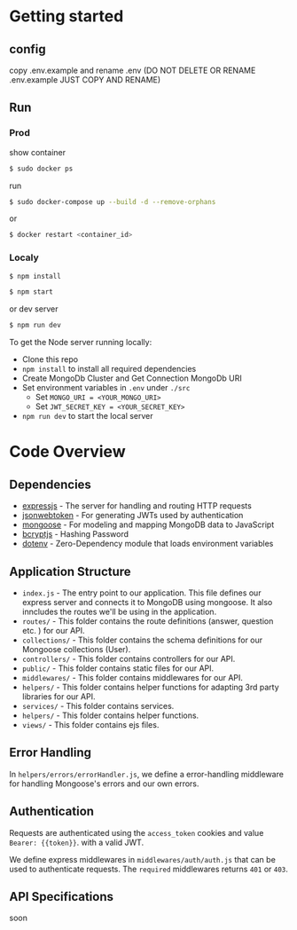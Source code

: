 # Getting started

## config

copy .env.example and rename .env (DO NOT DELETE OR RENAME .env.example JUST COPY AND RENAME)

## Run

### Prod

show container

```sh
$ sudo docker ps
```

run

```sh
$ sudo docker-compose up --build -d --remove-orphans
```

or

```sh
$ docker restart <container_id>
```

### Localy

```sh
$ npm install
```

```sh
$ npm start
```

or dev server

```sh
$ npm run dev
```

To get the Node server running locally:

-   Clone this repo
-   `npm install` to install all required dependencies
-   Create MongoDb Cluster and Get Connection MongoDb URI
-   Set environment variables in `.env` under `./src`
    -   Set `MONGO_URI = <YOUR_MONGO_URI>`
    -   Set `JWT_SECRET_KEY = <YOUR_SECRET_KEY>`
-   `npm run dev` to start the local server

# Code Overview

## Dependencies

-   [expressjs](https://github.com/expressjs/express) - The server for handling and routing HTTP requests
-   [jsonwebtoken](https://github.com/auth0/node-jsonwebtoken) - For generating JWTs used by authentication
-   [mongoose](https://github.com/Automattic/mongoose) - For modeling and mapping MongoDB data to JavaScript
-   [bcryptjs](https://github.com/dodo/node-slug) - Hashing Password
-   [dotenv](https://github.com/motdotla/dotenv) - Zero-Dependency module that loads environment variables

## Application Structure

-   `index.js` - The entry point to our application. This file defines our express server and connects it to MongoDB using mongoose. It also inncludes the routes we'll be using in the application.
-   `routes/` - This folder contains the route definitions (answer, question etc. ) for our API.
-   `collections/` - This folder contains the schema definitions for our Mongoose collections (User).
-   `controllers/` - This folder contains controllers for our API.
-   `public/` - This folder contains static files for our API.
-   `middlewares/` - This folder contains middlewares for our API.
-   `helpers/` - This folder contains helper functions for adapting 3rd party libraries for our API.
-   `services/` - This folder contains services.
-   `helpers/` - This folder contains helper functions.
-   `views/` - This folder contains ejs files.

## Error Handling

In `helpers/errors/errorHandler.js`, we define a error-handling middleware for handling Mongoose's errors and our own errors.

## Authentication

Requests are authenticated using the `access_token` cookies and value `Bearer: {{token}}`. with a valid JWT.

We define express middlewares in `middlewares/auth/auth.js` that can be used to authenticate requests. The `required` middlewares returns `401` or `403`.

## API Specifications

soon
